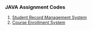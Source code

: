 ### JAVA Assignment Codes
1. [Student Record Management System](./StudentRecordMGMT.java)
2. [Course Enrollment System](./CourseEnrollment.java)